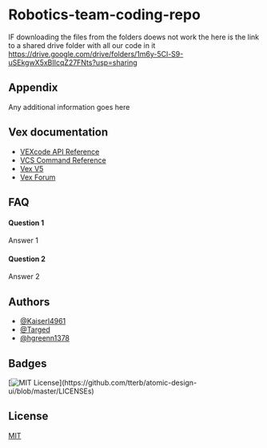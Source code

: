 # Robotics-team-coding-repo

IF downloading the files from the folders doews not work the here is the link to a shared drive folder with all our code in it
https://drive.google.com/drive/folders/1m6y-5Cl-S9-uSEkgwX5xBIIcqZ27FNts?usp=sharing

## Appendix

Any additional information goes here

## Vex documentation

- [VEXcode API Reference](https://api.vexcode.cloud/v5/)
- [VCS Command Reference](https://help.vexcodingstudio.com/index.html)
- [Vex V5](https://kb.vex.com/hc/en-us/categories/360002333191-V5)
- [Vex Forum](https://www.vexforum.com/)

## FAQ

#### Question 1

Answer 1

#### Question 2

Answer 2

## Authors

- [@Kaiserl4961](https://www.github.com/kaiserl4961)
- [@Targed](https://github.com/targed)
- [@hgreenn1378](https://github.com/greenn1378)

## Badges

[![MIT License](https://img.shields.io/apm/l/atomic-design-ui.svg?)](https://github.com/tterb/atomic-design-ui/blob/master/LICENSEs)

## License

[MIT](https://choosealicense.com/licenses/mit/)
